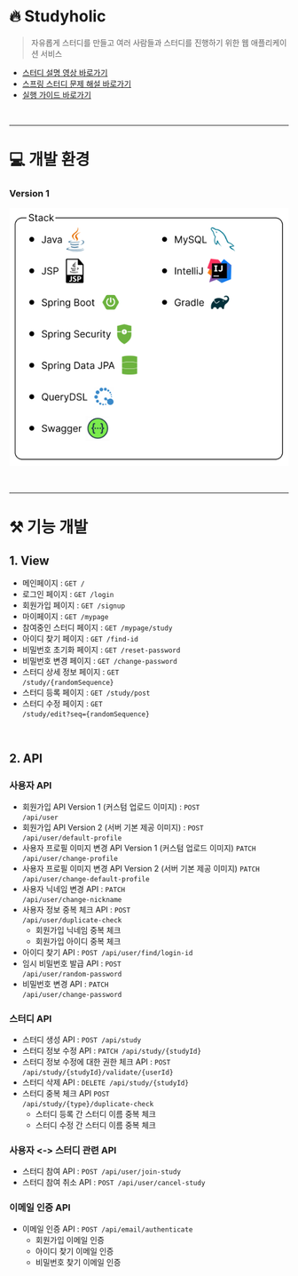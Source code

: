 # 🔥 Studyholic

> 자유롭게 스터디를 만들고 여러 사람들과 스터디를 진행하기 위한 웹 애플리케이션 서비스

- [스터디 설명 영상 바로가기](https://www.canva.com/design/DAFS9EAmuT0/XOB5PHaDTQaXCiGU7j6CFQ/watch?utm_content=DAFS9EAmuT0&utm_campaign=share_your_design&utm_medium=link&utm_source=shareyourdesignpanel)
- [스프링 스터디 문제 해설 바로가기](문제%20해설/스프링%20문제%20해설.md)
- [실행 가이드 바로가기](리드미%20추가%20자료/docs/실행%20가이드.md)

<br>
<hr>

# 💻 개발 환경

### Version 1

![](리드미%20추가%20자료/images/기술%20스택.png)

<br>
<hr>

# ⚒️ 기능 개발

## 1. View

- 메인페이지 : <code>GET /</code>
- 로그인 페이지 : <code>GET /login</code>
- 회원가입 페이지 : <code>GET /signup</code>
- 마이페이지 : <code>GET /mypage</code>
- 참여중인 스터디 페이지 : <code>GET /mypage/study</code>
- 아이디 찾기 페이지 : <code>GET /find-id</code>
- 비밀번호 초기화 페이지 : <code>GET /reset-password</code>
- 비밀번호 변경 페이지 : <code>GET /change-password</code>
- 스터디 상세 정보 페이지 : <code>GET /study/{randomSequence}</code>
- 스터디 등록 페이지 : <code>GET /study/post</code>
- 스터디 수정 페이지 : <code>GET /study/edit?seq={randomSequence}</code>

<br>


## 2. API

### 사용자 API

- 회원가입 API Version 1 (커스텀 업로드 이미지) : <code>POST /api/user</code>
- 회원가입 API Version 2 (서버 기본 제공 이미지) : <code>POST /api/user/default-profile</code>
- 사용자 프로필 이미지 변경 API Version 1 (커스텀 업로드 이미지) <code>PATCH /api/user/change-profile</code>
- 사용자 프로필 이미지 변경 API Version 2 (서버 기본 제공 이미지) <code>PATCH /api/user/change-default-profile</code>
- 사용자 닉네임 변경 API : <code>PATCH /api/user/change-nickname</code>
- 사용자 정보 중복 체크 API : <code>POST /api/user/duplicate-check</code>
    - 회원가입 닉네임 중복 체크
    - 회원가입 아이디 중복 체크
- 아이디 찾기 API : <code>POST /api/user/find/login-id</code>
- 임시 비밀번호 발급 API : <code>POST /api/user/random-password</code>
- 비밀번호 변경 API : <code>PATCH /api/user/change-password</code>

### 스터디 API

- 스터디 생성 API : <code>POST /api/study</code>
- 스터디 정보 수정 API : <code>PATCH /api/study/{studyId}</code>
- 스터디 정보 수정에 대한 권한 체크 API : <code>POST /api/study/{studyId}/validate/{userId}</code>
- 스터디 삭제 API : <code>DELETE /api/study/{studyId}</code>
- 스터디 중복 체크 API <code>POST /api/study/{type}/duplicate-check</code>
    - 스터디 등록 간 스터디 이름 중복 체크
    - 스터디 수정 간 스터디 이름 중복 체크

### 사용자 <-> 스터디 관련 API

- 스터디 참여 API : <code>POST /api/user/join-study</code>
- 스터디 참여 취소 API : <code>POST /api/user/cancel-study</code>

### 이메일 인증 API

- 이메일 인증 API : <code>POST /api/email/authenticate</code>
    - 회원가입 이메일 인증
    - 아이디 찾기 이메일 인증
    - 비밀번호 찾기 이메일 인증
